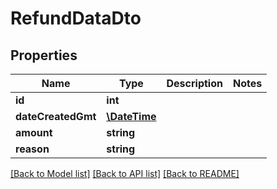 # RefundDataDto

## Properties
Name | Type | Description | Notes
------------ | ------------- | ------------- | -------------
**id** | **int** |  | 
**dateCreatedGmt** | [**\DateTime**](\DateTime.md) |  | 
**amount** | **string** |  | 
**reason** | **string** |  | 

[[Back to Model list]](../../README.md#documentation-for-models) [[Back to API list]](../../README.md#documentation-for-api-endpoints) [[Back to README]](../../README.md)


